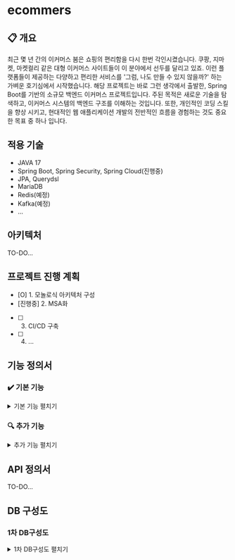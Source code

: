 # ecommers

## 📋 개요
최근 몇 년 간의 이커머스 붐은 쇼핑의 편리함을 다시 한번 각인시켰습니다. 쿠팡, 지마켓, 마켓컬리 같은 대형 이커머스 사이트들이 이 분야에서 선두를 달리고 있죠. 이런 플랫폼들이 제공하는 다양하고 편리한 서비스를 '그럼, 나도 만들 수 있지 않을까?' 하는 가벼운 호기심에서 시작했습니다. 해당 프로젝트는 바로 그런 생각에서 출발한, Spring Boot를 기반의 소규모 백엔드 이커머스 프로젝트입니다. 주된 목적은 새로운 기술을 탐색하고, 이커머스 시스템의 백엔드 구조를 이해하는 것입니다. 또한, 개인적인 코딩 스킬을 향상 시키고, 현대적인 웹 애플리케이션 개발의 전반적인 흐름을 경험하는 것도 중요한 목표 중 하나 입니다.


## 적용 기술
- JAVA 17
- Spring Boot, Spring Security, Spring Cloud(진행중)
- JPA, Querydsl
- MariaDB
- Redis(예정)
- Kafka(예정)
- ...


## 아키텍처
TO-DO...


## 프로젝트 진행 계획
- [O] 1. 모놀로식 아키텍처 구성
- [진행중] 2. MSA화
- [ ] 3. CI/CD 구축
- [ ] 4. ...


## 기능 정의서

### ✔️ 기본 기능
<details>
<summary>기본 기능 펼치기</summary>
<div markdown="1">
</br>

***회원***
- [ ] 회원 가입
- [ ] 로그인
- [ ] 내 정보 조회

***상품(공통)***
- [ ] 상품 조회
- [ ] 상품 목록 검색
- [ ] 전체 카테고리 조회

***상품(리셀러)***
- [ ] 상품 등록
- [ ] 상품 수정
- [ ] 상품 삭제

***상품(관리자)***
- [ ] 카테고리 등록

***주문***
- [ ] 주문하기
- [ ] 주문 목록 조회
- [ ] 주문 상세 조회

***리뷰***
- [ ] 리뷰 및 평가
- [ ] 리뷰 조회

</br>

</div>
</details>

### 🔍 추가 기능
<details>
<summary>추가 기능 펼치기</summary>
<div markdown="1">
</br>

- [ ] 할인 쿠폰
- [ ] 상품 조회 고도화 > 고객에 따른 최고 할인 금액으로 표시(쿠폰 적용가 또는 프로모션 가격 등)
- [ ] 제품 검색(Elastic Search 적용)
- [ ] 제품 통계 및 분석
- [ ] 이벤트 및 경품 추첨(대량 트래픽 처리)
- [ ] ...

</br>
</div>
</details>


## API 정의서
TO-DO...


## DB 구성도

### 1차 DB구성도

<details>
<summary>1차 DB구성도 펼치기</summary>
<div markdown="1">
</br>
<p align="center">
  <img src="https://github.com/KYUSUNG-KIM/ecommers/assets/37990443/8abc5773-2e94-4b8a-9366-75705519e3de">
</p>

</br>
</div>
</details>
